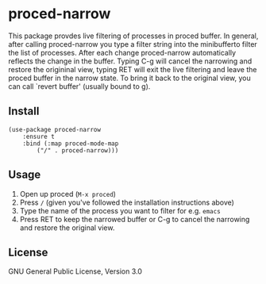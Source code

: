 # proced-narrow

This package provdes live filtering of processes in proced buffer.  In general, after calling
proced-narrow you type a filter string into the minibufferto filter the list of processes.  After
each change proced-narrow automatically reflects the change in the buffer.  Typing C-g will
cancel the narrowing and restore the origininal view, typing RET will exit the live filtering and
leave the proced buffer in the narrow state.  To bring it back to the original view, you can call
`revert buffer' (usually bound to g).

## Install

```
(use-package proced-narrow
    :ensure t
    :bind (:map proced-mode-map
        ("/" . proced-narrow)))
```

## Usage

1. Open up proced (`M-x proced`)
2. Press `/` (given you've followed the installation instructions
above)
3. Type the name of the process you want to filter for e.g. `emacs`
4. Press RET to keep the narrowed buffer or C-g to cancel the narrowing and restore the original
   view.

## License

GNU General Public License, Version 3.0
